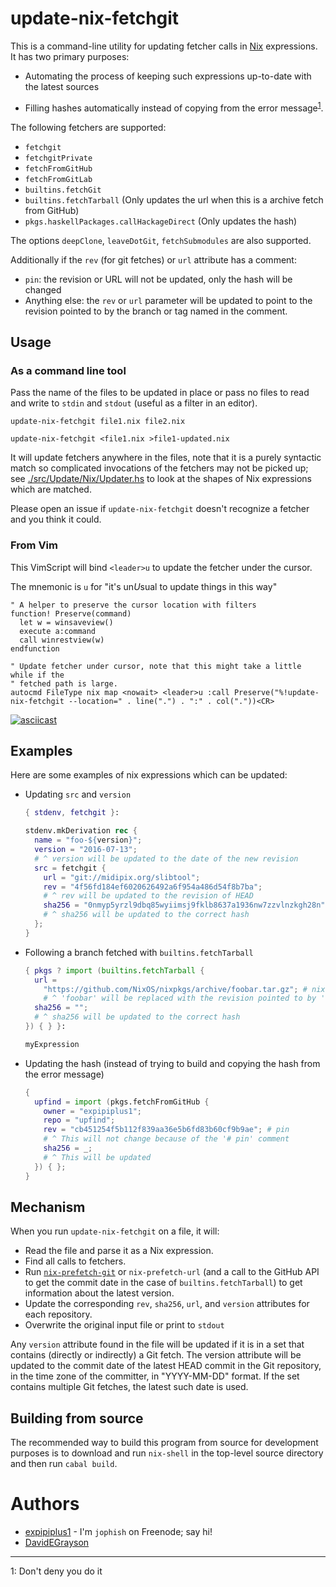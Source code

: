 # update-nix-fetchgit

This is a command-line utility for updating fetcher calls in
[Nix](http://nixos.org/nix/) expressions. It has two primary purposes:

- Automating the process of keeping such expressions up-to-date with the latest
  sources

- Filling hashes automatically instead of copying from the error message<sup>[1](#deny)</sup>.

The following fetchers are supported:

- `fetchgit`
- `fetchgitPrivate`
- `fetchFromGitHub`
- `fetchFromGitLab`
- `builtins.fetchGit`
- `builtins.fetchTarball` (Only updates the url when this is a archive fetch
  from GitHub)
- `pkgs.haskellPackages.callHackageDirect` (Only updates the hash)

The options `deepClone`, `leaveDotGit`, `fetchSubmodules` are also supported.

Additionally if the `rev` (for git fetches) or `url` attribute has a comment:

- `pin`: the revision or URL will not be updated, only the hash will be
  changed
- Anything else: the `rev` or `url` parameter will be updated to point to the
  revision pointed to by the branch or tag named in the comment.

## Usage

### As a command line tool

Pass the name of the files to be updated in place or pass no files to read and
write to `stdin` and `stdout` (useful as a filter in an editor).

`update-nix-fetchgit file1.nix file2.nix`

`update-nix-fetchgit <file1.nix >file1-updated.nix`

It will update fetchers anywhere in the files, note that it is a purely
syntactic match so complicated invocations of the fetchers may not be picked
up; see [./src/Update/Nix/Updater.hs](./src/Update/Nix/Updater) to look at the
shapes of Nix expressions which are matched.

Please open an issue if `update-nix-fetchgit` doesn't recognize a fetcher and
you think it could.

### From Vim

This VimScript will bind `<leader>u` to update the fetcher under the cursor.

The mnemonic is `u` for "it's un*U*sual to update things in this way"

```viml
" A helper to preserve the cursor location with filters
function! Preserve(command)
  let w = winsaveview()
  execute a:command
  call winrestview(w)
endfunction

" Update fetcher under cursor, note that this might take a little while if the
" fetched path is large.
autocmd FileType nix map <nowait> <leader>u :call Preserve("%!update-nix-fetchgit --location=" . line(".") . ":" . col("."))<CR>
```

[![asciicast](https://asciinema.org/a/fJesaOF7jGKjYcLtUCsOqrZX6.svg)](https://asciinema.org/a/fJesaOF7jGKjYcLtUCsOqrZX6)

## Examples

Here are some examples of nix expressions which can be updated:

- Updating `src` and `version`

    ```nix
    { stdenv, fetchgit }:

    stdenv.mkDerivation rec {
      name = "foo-${version}";
      version = "2016-07-13";
      # ^ version will be updated to the date of the new revision
      src = fetchgit {
        url = "git://midipix.org/slibtool";
        rev = "4f56fd184ef6020626492a6f954a486d54f8b7ba";
        # ^ rev will be updated to the revision of HEAD
        sha256 = "0nmyp5yrzl9dbq85wyiimsj9fklb8637a1936nw7zzvlnzkgh28n";
        # ^ sha256 will be updated to the correct hash
      };
    }
    ```

- Following a branch fetched with `builtins.fetchTarball`

    ```nix
    { pkgs ? import (builtins.fetchTarball {
      url =
        "https://github.com/NixOS/nixpkgs/archive/foobar.tar.gz"; # nixos-unstable
        # ^ 'foobar' will be replaced with the revision pointed to by 'refs/heads/nixos-unstable'
      sha256 = "";
      # ^ sha256 will be updated to the correct hash
    }) { } }:

    myExpression
    ```

- Updating the hash (instead of trying to build and copying the hash from the
  error message)

    ```nix
    {
      upfind = import (pkgs.fetchFromGitHub {
        owner = "expipiplus1";
        repo = "upfind";
        rev = "cb451254f5b112f839aa36e5b6fd83b60cf9b9ae"; # pin
        # ^ This will not change because of the '# pin' comment
        sha256 = _;
        # ^ This will be updated
      }) { };
    }
    ```

## Mechanism

When you run `update-nix-fetchgit` on a file, it will:

- Read the file and parse it as a Nix expression.
- Find all calls to fetchers.
- Run
  [`nix-prefetch-git`](https://github.com/NixOS/nixpkgs/blob/master/pkgs/build-support/fetchgit/nix-prefetch-git)
  or `nix-prefetch-url` (and a call to the GitHub API to get the commit date in
  the case of `builtins.fetchTarball`) to get information about the latest
  version.
- Update the corresponding `rev`, `sha256`, `url`, and `version` attributes for
  each repository.
- Overwrite the original input file or print to `stdout`

Any `version` attribute found in the file will be updated if it is in a set
that contains (directly or indirectly) a Git fetch. The version attribute will
be updated to the commit date of the latest HEAD commit in the Git repository,
in the time zone of the committer, in "YYYY-MM-DD" format. If the set contains
multiple Git fetches, the latest such date is used.

## Building from source

The recommended way to build this program from source for development purposes
is to download and run `nix-shell` in the top-level source directory and then
run `cabal build`.

# Authors

- [expipiplus1](https://github.com/expipiplus1) - I'm `jophish` on Freenode; say hi!
- [DavidEGrayson](https://github.com/DavidEGrayson)

--------

<a name="deny">1</a>: Don't deny you do it
